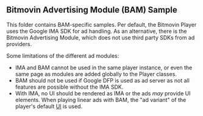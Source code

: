 ## Bitmovin Advertising Module (BAM) Sample

This folder contains BAM-specific samples.
Per default, the Bitmovin Player uses the Google IMA SDK for ad handling. As an alternative, there is the Bitmovin Advertising Module, which does not use third party SDKs from ad providers.

Some limitations of the different ad modules:
- IMA and BAM cannot be used in the same player instance, or even the same page as modules are added globally to the Player classes.
- BAM should not be used if Google DFP is used as ad server as not all features are possible without the IMA SDK.
- With IMA, no UI should be rendered as IMA or the ads _may_ provide UI elements. When playing linear ads with BAM, the "ad variant" of the player's default [UI](https://github.com/bitmovin/bitmovin-player-ui) is used.
